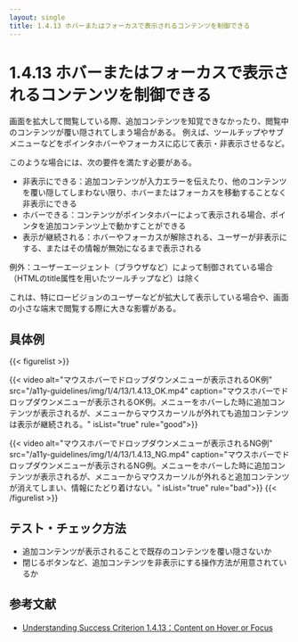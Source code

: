 ```yaml
---
layout: single
title: 1.4.13 ホバーまたはフォーカスで表示されるコンテンツを制御できる
---
```


# 1.4.13 ホバーまたはフォーカスで表示されるコンテンツを制御できる
画面を拡大して閲覧している際、追加コンテンツを知覚できなかったり、閲覧中のコンテンツが覆い隠されてしまう場合がある。
例えば、ツールチップやサブメニューなどをポインタホバーやフォーカスに応じて表示・非表示させるなど。

このような場合には、次の要件を満たす必要がある。

- 非表示にできる：追加コンテンツが入力エラーを伝えたり、他のコンテンツを覆い隠してしまわない限り、ホバーまたはフォーカスを移動することなく非表示にできる
- ホバーできる：コンテンツがポインタホバーによって表示される場合、ポインタを追加コンテンツ上で動かすことができる
- 表示が継続される：ホバーやフォーカスが解除される、ユーザーが非表示にする、またはその情報が無効になるまで表示される

例外：ユーザーエージェント（ブラウザなど）によって制御されている場合（HTMLのtitle属性を用いたツールチップなど）は除く

これは、特にロービジョンのユーザーなどが拡大して表示している場合や、画面の小さな端末で閲覧する際に大きな影響がある。

## 具体例
{{< figurelist >}}

  {{< video
    alt="マウスホバーでドロップダウンメニューが表示されるOK例"
    src="/a11y-guidelines/img/1/4/13/1.4.13_OK.mp4"
    caption="マウスホバーでドロップダウンメニューが表示されるOK例。メニューをホバーした時に追加コンテンツが表示されるが、メニューからマウスカーソルが外れても追加コンテンツは表示が継続される。"
    isList="true"
    rule="good">}}

 {{< video
    alt="マウスホバーでドロップダウンメニューが表示されるNG例"
    src="/a11y-guidelines/img/1/4/13/1.4.13_NG.mp4"
    caption="マウスホバーでドロップダウンメニューが表示されるNG例。メニューをホバーした時に追加コンテンツが表示されるが、メニューからマウスカーソルが外れると追加コンテンツが消えてしまい、情報にたどり着けない。"
    isList="true"
    rule="bad">}}
{{< /figurelist >}} 

## テスト・チェック方法

- 追加コンテンツが表示されることで既存のコンテンツを覆い隠さないか
- 閉じるボタンなど、追加コンテンツを非表示にする操作方法が用意されているか

## 参考文献

- [Understanding Success Criterion 1.4.13：Content on Hover or Focus](https://www.w3.org/WAI/WCAG21/Understanding/content-on-hover-or-focus.html)
